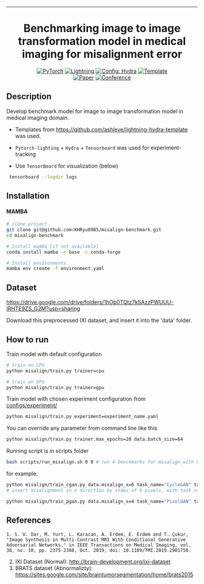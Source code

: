 _____________________________________________________________________

<div align="center">

# Benchmarking image to image transformation model in medical imaging for misalignment error

<a href="https://pytorch.org/get-started/locally/"><img alt="PyTorch" src="https://img.shields.io/badge/PyTorch-ee4c2c?logo=pytorch&logoColor=white"></a>
<a href="https://pytorchlightning.ai/"><img alt="Lightning" src="https://img.shields.io/badge/-Lightning-792ee5?logo=pytorchlightning&logoColor=white"></a>
<a href="https://hydra.cc/"><img alt="Config: Hydra" src="https://img.shields.io/badge/Config-Hydra-89b8cd"></a>
<a href="https://github.com/ashleve/lightning-hydra-template"><img alt="Template" src="https://img.shields.io/badge/-Lightning--Hydra--Template-017F2F?style=flat&logo=github&labelColor=gray"></a><br>
[![Paper](http://img.shields.io/badge/paper-arxiv.1001.2234-B31B1B.svg)](https://www.nature.com/articles/nature14539)
[![Conference](http://img.shields.io/badge/AnyConference-year-4b44ce.svg)](https://papers.nips.cc/paper/2020)

</div>

## Description

Develop benchmark model for image to image transformation model in medical imaging domain.

- Templates from https://github.com/ashleve/lightning-hydra-template was used.

- `Pytorch-lighting` + `Hydra` + `Tensorboard` was used for experiment-tracking

- Use `TensorBoard` for visualization (below)
```bash
 tensorboard --logdir logs 
 ``` 
 
## Installation

#### MAMBA

```bash
# clone project
git clone git@github.com:KHRyu8985/misalign-benchmark.git
cd misalign-benchmark

# Install mamba [if not available]
conda install mamba -n base -c conda-forge

# Install environments
mamba env create -f environment.yaml
```

## Dataset
https://drive.google.com/drive/folders/1hOb0TQtz7k5AzzPWUUU-lRHTE9ZS_G2M?usp=sharing

Download this preprocessed IXI dataset, and insert it into the 'data' folder.

## How to run

Train model with default configuration

```bash
# train on CPU
python misalign/train.py trainer=cpu

# train on GPU
python misalign/train.py trainer=gpu
```

Train model with chosen experiment configuration from [configs/experiment/](configs/experiment/)

```bash
python misalign/train.py experiment=experiment_name.yaml
```

You can override any parameter from command line like this

```bash
python misalign/train.py trainer.max_epochs=20 data.batch_size=64
```

Running script is in scripts folder
```bash
bash scripts/run_misalign.sh 0 0 # run 4 benchmarks for misalign with 0, 0
```

for example:
```bash
python misalign/train_cgan.py data.misalign_x=6 task_name="CycleGAN" tags=["xy60"]  
# insert misalignment in x direction by stdev of 6 pixels, with task_name and tags (for saving)

python misalign/train_pgan.py data.misalign_x=4 task_name="PixelGAN" tags=["xy40"]  # Same for pGAN
```


## References

```cite
1. S. U. Dar, M. Yurt, L. Karacan, A. Erdem, E. Erdem and T. Çukur, "Image Synthesis in Multi-Contrast MRI With Conditional Generative Adversarial Networks," in IEEE Transactions on Medical Imaging, vol. 38, no. 10, pp. 2375-2388, Oct. 2019, doi: 10.1109/TMI.2019.2901750.
```
2. IXI Dataset (Normal): http://brain-development.org/ixi-dataset
3. BRATS dataset (Abnormalizty): https://sites.google.com/site/braintumorsegmentation/home/brats2015
